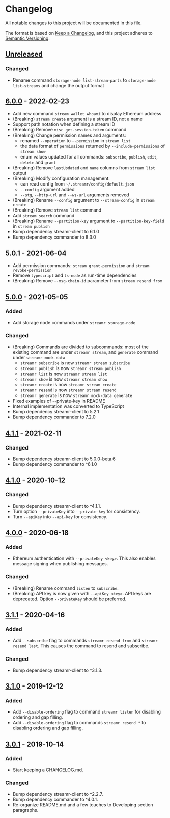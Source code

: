 # Changelog
All notable changes to this project will be documented in this file.

The format is based on [Keep a Changelog](https://keepachangelog.com/en/1.0.0/),
and this project adheres to [Semantic Versioning](https://semver.org/spec/v2.0.0.html).

## [Unreleased]

### Changed
- Rename command `storage-node list-stream-parts` to `storage-node list-streams` and change the output format

## [6.0.0] - 2022-02-23
- Add new command `stream wallet whoami` to display Ethereum address
- (Breaking) `stream create` argument is a stream ID, not a name
- Support path notation when defining a stream ID
- (Breaking) Remove `misc get-session-token` command
- (Breaking) Change permission names and arguments:
  - renamed `--operation` to `--permission` in `stream list`
  - the data format of `permissions` returned by `--include-permissions` of `stream show` 
  - enum values updated for all commands: `subscribe`, `publish`, `edit`, `delete` and `grant`
- (Breaking) Remove `lastUpdated` and `name` columns from `stream list` output
- (Breaking) Modify configuration management:
  - can read config from `~/.streamr/config/default.json`
  - `--config` argument added
  - `--stg`, `--http-url` and `--ws-url` arguments removed
- (Breaking) Rename `--config` argument to `--stream-config` in `stream create`
- (Breaking) Remove `stream list` command
- Add `stream search` command
- (Breaking) Rename `--partition-key` argument to `--partition-key-field` in `stream publish`
- Bump dependency streamr-client to 6.1.0
- Bump dependency commander to 8.3.0

## 5.0.1 - 2021-06-04

- Add permission commands: `stream grant-permission` and `stream revoke-permission`
- Remove `typescript` and `ts-node` as run-time dependencies
- (Breaking) Remove `--msg-chain-id` parameter from `stream resend from`

## [5.0.0] - 2021-05-05
### Added
- Add storage node commands under `streamr storage-node`

### Changed
- (Breaking) Commands are divided to subcommands: most of the existing command are under `streamr stream`, and `generate` command under `streamr mock-data`
  - `streamr subscribe` is now `streamr stream subscribe`
  - `streamr publish` is now `streamr stream publish`
  - `streamr list` is now `streamr stream list`
  - `streamr show` is now `streamr stream show`
  - `streamr create` is now `streamr stream create`
  - `streamr resend` is now `streamr stream resend`
  - `streamr generate` is now `streamr mock-data generate`
- Fixed examples of --private-key in README
- Internal implementation was converted to TypeScript
- Bump dependency streamr-client to 5.2.1
- Bump dependency commander to 7.2.0

## [4.1.1] - 2021-02-11
### Changed
- Bump dependency streamr-client to 5.0.0-beta.6
- Bump dependency commander to ^6.1.0

## [4.1.0] - 2020-10-12
### Changed
- Bump dependency streamr-client to ^4.1.1.
- Turn option `--privateKey` into `--private-key` for consistency.
- Turn `--apiKey` into `--api-key` for consistency.

## [4.0.0] - 2020-06-18
### Added
- Ethereum authentication with `--privateKey <key>`. This also enables message signing when publishing messages.

### Changed
- (Breaking) Rename command `listen` to `subscribe`.
- (Breaking) API key is now given with `--apiKey <key>`. API keys are deprecated. Option `--privateKey` should be preferred.

## [3.1.1] - 2020-04-16
### Added
- Add `--subscribe` flag to commands `streamr resend from` and `streamr resend last`. This causes the command to resend and subscribe. 

### Changed
- Bump dependency streamr-client to ^3.1.3.

## [3.1.0] - 2019-12-12
### Added
- Add `--disable-ordering` flag to command `streamr listen` for disabling
ordering and gap filling.
- Add `--disable-ordering` flag to commands `streamr resend *` to disabling
ordering and gap filling.

## [3.0.1] - 2019-10-14
### Added
- Start keeping a CHANGELOG.md.

### Changed
- Bump dependency streamr-client to ^2.2.7.
- Bump dependency commander to ^4.0.1.
- Re-organize README.md and a few touches to Developing section paragraphs.

[Unreleased]: https://github.com/streamr-dev/network-monorepo/compare/cli-tools%2fv6.0.0...HEAD
[6.0.0]: https://github.com/streamr-dev/network-monorepo/compare/cli-tools%2fv5.0.1...cli-tools%2fv6.0.0
[5.0.0]: https://github.com/streamr-dev/cli-tools/compare/v4.1.1...v5.0.0
[4.1.1]: https://github.com/streamr-dev/cli-tools/compare/v4.1.0...v4.1.1
[4.1.0]: https://github.com/streamr-dev/cli-tools/compare/v4.0.0...v4.1.0
[4.0.0]: https://github.com/streamr-dev/cli-tools/compare/v3.1.1...v4.0.0
[3.1.1]: https://github.com/streamr-dev/cli-tools/compare/v3.1.0...v3.1.1
[3.1.0]: https://github.com/streamr-dev/cli-tools/compare/v3.0.1...v3.1.0
[3.0.1]: https://github.com/streamr-dev/cli-tools/compare/v3.0.0...v3.0.1
